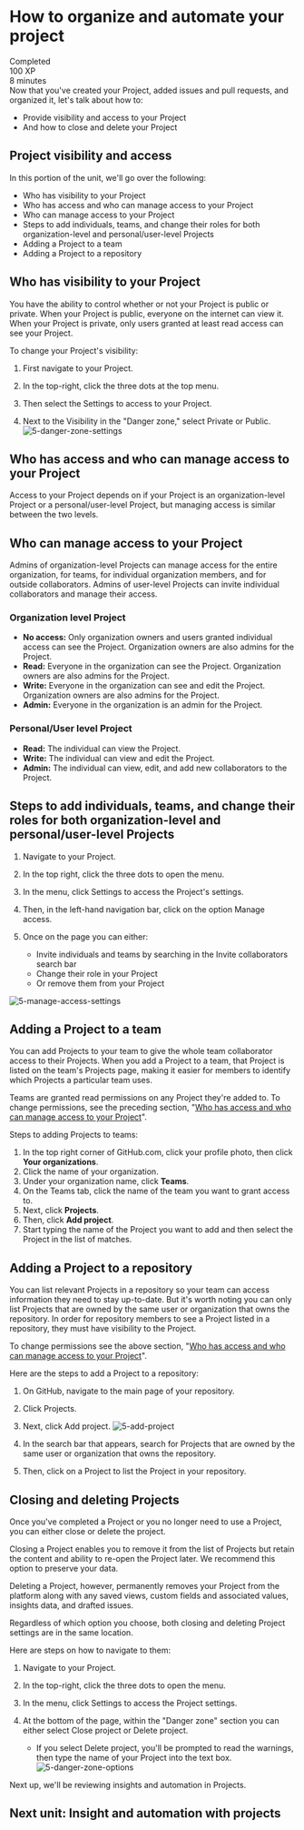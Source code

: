 # How to organize and automate your project
Completed  
100 XP  
8 minutes  
Now that you've created your Project, added issues and pull requests, and organized it, let's talk about how to:  
  
- Provide visibility and access to your Project
- And how to close and delete your Project

## Project visibility and access

In this portion of the unit, we'll go over the following:

- Who has visibility to your Project
- Who has access and who can manage access to your Project
- Who can manage access to your Project
- Steps to add individuals, teams, and change their roles for both organization-level and personal/user-level Projects
- Adding a Project to a team
- Adding a Project to a repository

## Who has visibility to your Project

You have the ability to control whether or not your Project is public or private. When your Project is public, everyone on the internet can view it. When your Project is private, only users granted at least read access can see your Project.

To change your Project's visibility:

1) First navigate to your Project.

2) In the top-right, click the three dots at the top menu.

3) Then select the Settings to access to your Project.

4) Next to the Visibility in the "Danger zone," select Private or Public.
![5-danger-zone-settings](https://github.com/pranjal779/MS-GitHub/assets/50409572/3bf33023-5df5-4609-992b-cf4d0e7d98ca)

## Who has access and who can manage access to your Project
Access to your Project depends on if your Project is an organization-level Project or a personal/user-level Project, but managing access is similar between the two levels.

## Who can manage access to your Project
Admins of organization-level Projects can manage access for the entire organization, for teams, for individual organization members, and for outside collaborators. Admins of user-level Projects can invite individual collaborators and manage their access.

### Organization level Project
- **No access:** Only organization owners and users granted individual access can see the Project. Organization owners are also admins for the Project.
- **Read:** Everyone in the organization can see the Project. Organization owners are also admins for the Project.
- **Write:** Everyone in the organization can see and edit the Project. Organization owners are also admins for the Project.
- **Admin:** Everyone in the organization is an admin for the Project.
### Personal/User level Project
- **Read:** The individual can view the Project.
- **Write:** The individual can view and edit the Project.
- **Admin:** The individual can view, edit, and add new collaborators to the Project.

## Steps to add individuals, teams, and change their roles for both organization-level and personal/user-level Projects
1) Navigate to your Project.

2) In the top right, click the three dots to open the menu.

3) In the menu, click Settings to access the Project's settings.

4) Then, in the left-hand navigation bar, click on the option Manage access.

5) Once on the page you can either:
    - Invite individuals and teams by searching in the Invite collaborators search bar
    - Change their role in your Project
    - Or remove them from your Project

![5-manage-access-settings](https://github.com/pranjal779/MS-GitHub/assets/50409572/6b21950f-e6ac-48a7-a81d-fcf7d1453566)

## Adding a Project to a team
You can add Projects to your team to give the whole team collaborator access to their Projects. When you add a Project to a team, that Project is listed on the team's Projects page, making it easier for members to identify which Projects a particular team uses.

Teams are granted read permissions on any Project they're added to. To change permissions, see the preceding section, "[Who has access and who can manage access to your Project](https://learn.microsoft.com/en-us/training/modules/manage-work-github-projects/5-how-to-organize-automate-project#who-has-access-and-who-can-manage-access-to-your-project)".

Steps to adding Projects to teams:

1) In the top right corner of GitHub.com, click your profile photo, then click **Your organizations**.
2) Click the name of your organization.
3) Under your organization name, click **Teams**.
4) On the Teams tab, click the name of the team you want to grant access to.
5) Next, click **Projects**.
6) Then, click **Add project**.
7) Start typing the name of the Project you want to add and then select the Project in the list of matches.

## Adding a Project to a repository
You can list relevant Projects in a repository so your team can access information they need to stay up-to-date. But it's worth noting you can only list Projects that are owned by the same user or organization that owns the repository. In order for repository members to see a Project listed in a repository, they must have visibility to the Project.

To change permissions see the above section, "[Who has access and who can manage access to your Project](https://learn.microsoft.com/en-us/training/modules/manage-work-github-projects/5-how-to-organize-automate-project#who-has-access-and-who-can-manage-access-to-your-project)".

Here are the steps to add a Project to a repository:

1) On GitHub, navigate to the main page of your repository.

2) Click Projects.

3) Next, click Add project.
![5-add-project](https://github.com/pranjal779/MS-GitHub/assets/50409572/6fea4291-9d99-445b-baa7-d9a716db94a4)

4) In the search bar that appears, search for Projects that are owned by the same user or organization that owns the repository.

5) Then, click on a Project to list the Project in your repository.

## Closing and deleting Projects
Once you've completed a Project or you no longer need to use a Project, you can either close or delete the project.

Closing a Project enables you to remove it from the list of Projects but retain the content and ability to re-open the Project later. We recommend this option to preserve your data.

Deleting a Project, however, permanently removes your Project from the platform along with any saved views, custom fields and associated values, insights data, and drafted issues.

Regardless of which option you choose, both closing and deleting Project settings are in the same location.

Here are steps on how to navigate to them:

1) Navigate to your Project.

2) In the top-right, click the three dots to open the menu.

3) In the menu, click Settings to access the Project settings.

4) At the bottom of the page, within the "Danger zone" section you can either select Close project or Delete project.

    - If you select Delete project, you'll be prompted to read the warnings, then type the name of your Project into the text box.
![5-danger-zone-options](https://github.com/pranjal779/MS-GitHub/assets/50409572/bb6bf73f-3749-47b5-9f63-91f59535d3bc)


Next up, we'll be reviewing insights and automation in Projects.

## Next unit: Insight and automation with projects
